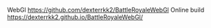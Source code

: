 WebGl  https://github.com/dexterrkk2/BattleRoyaleWebGl
Online build https://dexterrkk2.github.io/BattleRoyaleWebGl/
